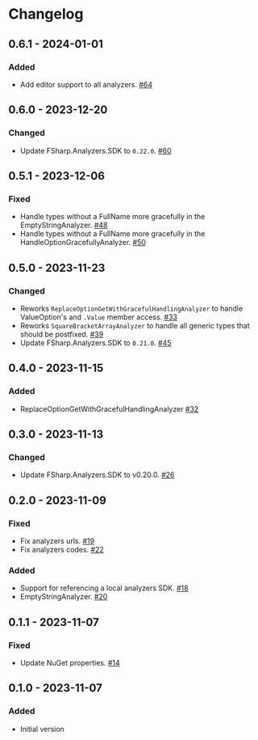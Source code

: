 # Changelog

## 0.6.1 - 2024-01-01

### Added
* Add editor support to all analyzers. [#64](https://github.com/ionide/ionide-analyzers/pull/64)

## 0.6.0 - 2023-12-20

### Changed
* Update FSharp.Analyzers.SDK to `0.22.0`. [#60](https://github.com/ionide/ionide-analyzers/pull/60)

## 0.5.1 - 2023-12-06

### Fixed
* Handle types without a FullName more gracefully in the EmptyStringAnalyzer. [#48](https://github.com/ionide/ionide-analyzers/pull/48)
* Handle types without a FullName more gracefully in the HandleOptionGracefullyAnalyzer. [#50](https://github.com/ionide/ionide-analyzers/pull/50)

## 0.5.0 - 2023-11-23

### Changed
* Reworks `ReplaceOptionGetWithGracefulHandlingAnalyzer` to handle ValueOption's and `.Value` member access. [#33](https://github.com/ionide/ionide-analyzers/pull/33) 
* Reworks `SquareBracketArrayAnalyzer` to handle all generic types that should be postfixed. [#39](https://github.com/ionide/ionide-analyzers/pull/39)
* Update FSharp.Analyzers.SDK to `0.21.0`. [#45](https://github.com/ionide/ionide-analyzers/pull/45)

## 0.4.0 - 2023-11-15

### Added
* ReplaceOptionGetWithGracefulHandlingAnalyzer [#32](https://github.com/ionide/ionide-analyzers/pull/32)

## 0.3.0 - 2023-11-13

### Changed
* Update FSharp.Analyzers.SDK to v0.20.0. [#26](https://github.com/ionide/ionide-analyzers/pull/26)

## 0.2.0 - 2023-11-09

### Fixed
* Fix analyzers urls. [#19](https://github.com/ionide/ionide-analyzers/pull/19)
* Fix analyzers codes. [#22](https://github.com/ionide/ionide-analyzers/pull/22)

### Added
* Support for referencing a local analyzers SDK. [#18](https://github.com/ionide/ionide-analyzers/pull/18)
* EmptyStringAnalyzer. [#20](https://github.com/ionide/ionide-analyzers/pull/20)

## 0.1.1 - 2023-11-07

### Fixed
* Update NuGet properties. [#14](https://github.com/ionide/ionide-analyzers/pull/14)

## 0.1.0 - 2023-11-07

### Added
* Initial version